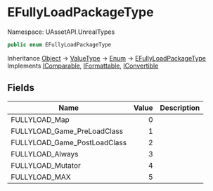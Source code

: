 # EFullyLoadPackageType

Namespace: UAssetAPI.UnrealTypes

```csharp
public enum EFullyLoadPackageType
```

Inheritance [Object](https://docs.microsoft.com/en-us/dotnet/api/system.object) → [ValueType](https://docs.microsoft.com/en-us/dotnet/api/system.valuetype) → [Enum](https://docs.microsoft.com/en-us/dotnet/api/system.enum) → [EFullyLoadPackageType](./uassetapi.unrealtypes.efullyloadpackagetype.md)<br>
Implements [IComparable](https://docs.microsoft.com/en-us/dotnet/api/system.icomparable), [IFormattable](https://docs.microsoft.com/en-us/dotnet/api/system.iformattable), [IConvertible](https://docs.microsoft.com/en-us/dotnet/api/system.iconvertible)

## Fields

| Name | Value | Description |
| --- | --: | --- |
| FULLYLOAD_Map | 0 |  |
| FULLYLOAD_Game_PreLoadClass | 1 |  |
| FULLYLOAD_Game_PostLoadClass | 2 |  |
| FULLYLOAD_Always | 3 |  |
| FULLYLOAD_Mutator | 4 |  |
| FULLYLOAD_MAX | 5 |  |
